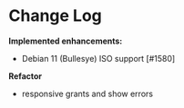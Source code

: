 # Change Log

**Implemented enhancements:**

- Debian 11 (Bullesye) ISO support [\#1580]

**Refactor**

- responsive grants and show errors

